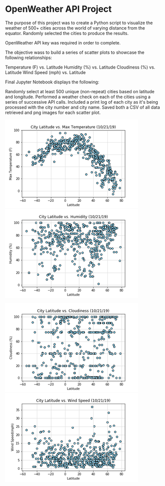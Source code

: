 # OpenWeather API Project

The purpose of this project was to create a Python script to visualize the weather of 500+ cities across the world of varying distance from the equator. Randomly selected the cities to produce the results.

OpenWeather API key was required in order to complete.

The objective wass to build a series of scatter plots to showcase the following relationships:

Temperature (F) vs. Latitude
Humidity (%) vs. Latitude
Cloudiness (%) vs. Latitude
Wind Speed (mph) vs. Latitude

Final Jupyter Notebook displays the following:

Randomly select at least 500 unique (non-repeat) cities based on latitude and longitude.
Performed a weather check on each of the cities using a series of successive API calls.
Included a print log of each city as it's being processed with the city number and city name.
Saved both a CSV of all data retrieved and png images for each scatter plot.

![Temperature (F) vs. Latitude](Images/latvstemp.png)         ![Humidity (%) vs. Latitude](Images/latvshum.png)


![Cloudiness (%) vs. Latitude](Images/latvscloud.png)         ![Wind Speed (mph) vs. Latitude](Images/latvsws.png)




